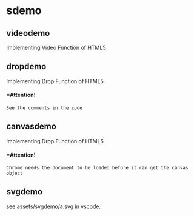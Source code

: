 # sdemo

## videodemo
  Implementing Video Function of HTML5
## dropdemo
  Implementing Drop Function of HTML5

#### *Attention!
    See the comments in the code
## canvasdemo
  Implementing Drop Function of HTML5
#### *Attention!
    Chrome needs the document to be loaded before it can get the canvas object
  
## svgdemo
  see assets/svgdemo/a.svg in vscode.
